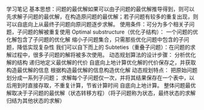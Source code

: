学习笔记
基本思想：问题的最优解如果可以由子问题的最优解推导得到，则可以先求解子问题的最优解，在构造原问题的最优解；若子问题有较多的重复出现，则可以自底向上从最终子问题向原问题逐步求解。
使用条件：可分为多个相关子问题，子问题的解被重复使用
Optimal substructure（优化子结构）：
一个问题的优化解包含了子问题的优化解
缩小子问题集合，只需那些优化问题中包含的子问题，降低实现复杂性
我们可以自下而上的
Subteties（重叠子问题）：在问题的求解过程中，很多子问题的解将被多次使用。
动态规划算法的设计步骤：
分析优化解的结构
递归地定义最优解的代价
自底向上地计算优化解的代价保存之，并获取构造最优解的信息
根据构造最优解的信息构造优化解
动态规划特点：
把原始问题划分成一系列子问题；
求解每个子问题仅一次，并将其结果保存在一个表中，以后用到时直接存取，不重复计算，节省计算时间
自底向上地计算。
整体问题最优解取决于子问题的最优解（状态转移方程）（将子问题称为状态，最终状态的求解归结为其他状态的求解）
